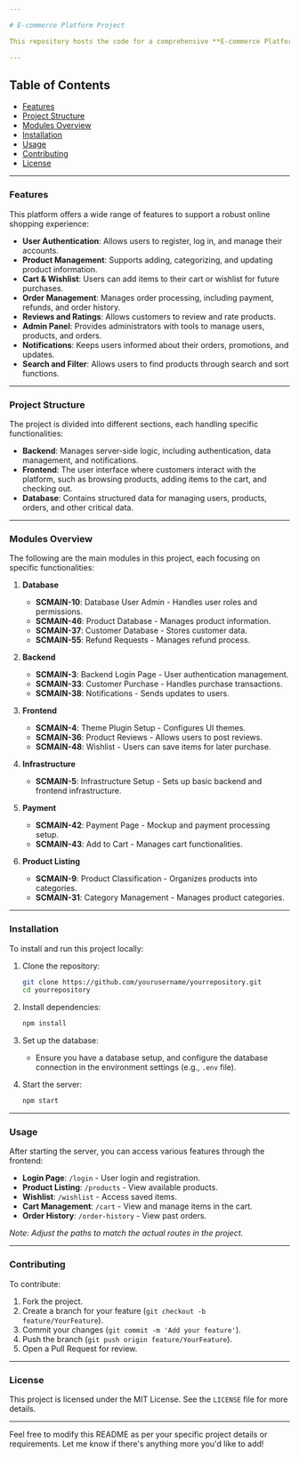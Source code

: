 ```yaml
---

# E-commerce Platform Project

This repository hosts the code for a comprehensive **E-commerce Platform**. The project integrates backend, frontend, and database functionalities to create a fully functional online store. It includes features such as user authentication, product listing, cart management, payment processing, and more, aiming to deliver a seamless shopping experience.

---
```


## Table of Contents

- [Features](#features)
- [Project Structure](#project-structure)
- [Modules Overview](#modules-overview)
- [Installation](#installation)
- [Usage](#usage)
- [Contributing](#contributing)
- [License](#license)

---

### Features

This platform offers a wide range of features to support a robust online shopping experience:

- **User Authentication**: Allows users to register, log in, and manage their accounts.
- **Product Management**: Supports adding, categorizing, and updating product information.
- **Cart & Wishlist**: Users can add items to their cart or wishlist for future purchases.
- **Order Management**: Manages order processing, including payment, refunds, and order history.
- **Reviews and Ratings**: Allows customers to review and rate products.
- **Admin Panel**: Provides administrators with tools to manage users, products, and orders.
- **Notifications**: Keeps users informed about their orders, promotions, and updates.
- **Search and Filter**: Allows users to find products through search and sort functions.

---

### Project Structure

The project is divided into different sections, each handling specific functionalities:

- **Backend**: Manages server-side logic, including authentication, data management, and notifications.
- **Frontend**: The user interface where customers interact with the platform, such as browsing products, adding items to the cart, and checking out.
- **Database**: Contains structured data for managing users, products, orders, and other critical data.

---

### Modules Overview

The following are the main modules in this project, each focusing on specific functionalities:

1. **Database**
   - **SCMAIN-10**: Database User Admin - Handles user roles and permissions.
   - **SCMAIN-46**: Product Database - Manages product information.
   - **SCMAIN-37**: Customer Database - Stores customer data.
   - **SCMAIN-55**: Refund Requests - Manages refund process.

2. **Backend**
   - **SCMAIN-3**: Backend Login Page - User authentication management.
   - **SCMAIN-33**: Customer Purchase - Handles purchase transactions.
   - **SCMAIN-38**: Notifications - Sends updates to users.

3. **Frontend**
   - **SCMAIN-4**: Theme Plugin Setup - Configures UI themes.
   - **SCMAIN-36**: Product Reviews - Allows users to post reviews.
   - **SCMAIN-48**: Wishlist - Users can save items for later purchase.

4. **Infrastructure**
   - **SCMAIN-5**: Infrastructure Setup - Sets up basic backend and frontend infrastructure.

5. **Payment**
   - **SCMAIN-42**: Payment Page - Mockup and payment processing setup.
   - **SCMAIN-43**: Add to Cart - Manages cart functionalities.

6. **Product Listing**
   - **SCMAIN-9**: Product Classification - Organizes products into categories.
   - **SCMAIN-31**: Category Management - Manages product categories.

---

### Installation

To install and run this project locally:

1. Clone the repository:

   ```bash
   git clone https://github.com/yourusername/yourrepository.git
   cd yourrepository
   ```

2. Install dependencies:

   ```bash
   npm install
   ```

3. Set up the database:

   - Ensure you have a database setup, and configure the database connection in the environment settings (e.g., `.env` file).

4. Start the server:

   ```bash
   npm start
   ```

---

### Usage

After starting the server, you can access various features through the frontend:

- **Login Page**: `/login` - User login and registration.
- **Product Listing**: `/products` - View available products.
- **Wishlist**: `/wishlist` - Access saved items.
- **Cart Management**: `/cart` - View and manage items in the cart.
- **Order History**: `/order-history` - View past orders.

*Note: Adjust the paths to match the actual routes in the project.*

---

### Contributing

To contribute:

1. Fork the project.
2. Create a branch for your feature (`git checkout -b feature/YourFeature`).
3. Commit your changes (`git commit -m 'Add your feature'`).
4. Push the branch (`git push origin feature/YourFeature`).
5. Open a Pull Request for review.

---

### License

This project is licensed under the MIT License. See the `LICENSE` file for more details.

---

Feel free to modify this README as per your specific project details or requirements. Let me know if there's anything more you'd like to add!

